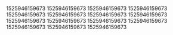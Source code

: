 1525946159673
1525946159673
1525946159673
1525946159673
1525946159673
1525946159673
1525946159673
1525946159673
1525946159673
1525946159673
1525946159673
1525946159673
1525946159673
1525946159673
1525946159673